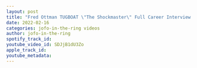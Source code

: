```yaml
---
layout: post
title: "Fred Ottman TUGBOAT \"The Shockmaster\" Full Career Interview | WWF Typhoon of the Natural Disasters"
date: 2022-02-16
categories: jofo-in-the-ring videos
author: jofo-in-the-ring
spotify_track_id: 
youtube_video_id: SDJjB1dU3Zo
apple_track_id: 
youtube_metadata: 
---
```

